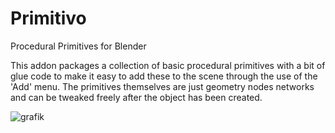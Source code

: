 # Primitivo
Procedural Primitives for Blender

This addon packages a collection of basic procedural primitives with a bit of glue code to make it easy to add these to the scene through the use of the 'Add' menu.
The primitives themselves are just geometry nodes networks and can be tweaked freely after the object has been created.

![grafik](https://user-images.githubusercontent.com/13512160/213873051-e83422bb-3f63-43f1-b67d-40a4317b4521.png)
